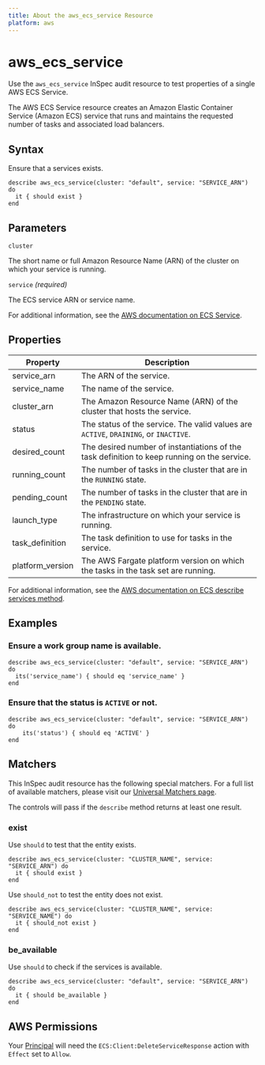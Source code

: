 ```yaml
---
title: About the aws_ecs_service Resource
platform: aws
---
```


# aws\_ecs\_service

Use the `aws_ecs_service` InSpec audit resource to test properties of a single AWS ECS Service.

The AWS ECS Service resource creates an Amazon Elastic Container Service (Amazon ECS) service that runs and maintains the requested number of tasks and associated load balancers.

## Syntax

Ensure that a services exists.

    describe aws_ecs_service(cluster: "default", service: "SERVICE_ARN") do
      it { should exist }
    end

## Parameters

`cluster`

The short name or full Amazon Resource Name (ARN) of the cluster on which your service is running.

`service` _(required)_

The ECS service ARN or service name.

For additional information, see the [AWS documentation on ECS Service](https://docs.aws.amazon.com/AWSCloudFormation/latest/UserGuide/aws-resource-ecs-service.html).

## Properties

| Property | Description|
| --- | --- |
| service_arn | The ARN of the service. |
| service_name | The name of the service. |
| cluster_arn | The Amazon Resource Name (ARN) of the cluster that hosts the service.|
| status | The status of the service. The valid values are `ACTIVE`, `DRAINING`, or `INACTIVE`. |
| desired_count |The desired number of instantiations of the task definition to keep running on the service. |
| running_count | The number of tasks in the cluster that are in the `RUNNING` state. |
| pending_count | The number of tasks in the cluster that are in the `PENDING` state.|
| launch_type | The infrastructure on which your service is running. |
| task_definition | The task definition to use for tasks in the service. |
| platform_version | The AWS Fargate platform version on which the tasks in the task set are running. |


For additional information, see the [AWS documentation on ECS describe services method](https://docs.aws.amazon.com/sdk-for-ruby/v2/api/Aws/ECS/Client.html#describe_services-instance_method).

## Examples

### Ensure a work group name is available.

    describe aws_ecs_service(cluster: "default", service: "SERVICE_ARN") do
      its('service_name') { should eq 'service_name' }
    end

### Ensure that the status is `ACTIVE` or not.

    describe aws_ecs_service(cluster: "default", service: "SERVICE_ARN") do
        its('status') { should eq 'ACTIVE' }
    end

## Matchers

This InSpec audit resource has the following special matchers. For a full list of available matchers, please visit our [Universal Matchers page](https://www.inspec.io/docs/reference/matchers/).

The controls will pass if the `describe` method returns at least one result.

### exist

Use `should` to test that the entity exists.

    describe aws_ecs_service(cluster: "CLUSTER_NAME", service: "SERVICE_ARN") do
      it { should exist }
    end

Use `should_not` to test the entity does not exist.

    describe aws_ecs_service(cluster: "CLUSTER_NAME", service: "SERVICE_NAME") do
      it { should_not exist }
    end

### be_available

Use `should` to check if the services is available.

    describe aws_ecs_service(cluster: "default", service: "SERVICE_ARN") do
      it { should be_available }
    end

## AWS Permissions

Your [Principal](https://docs.aws.amazon.com/IAM/latest/UserGuide/intro-structure.html#intro-structure-principal) will need the `ECS:Client:DeleteServiceResponse` action with `Effect` set to `Allow`.
